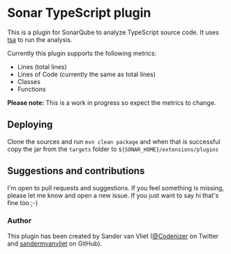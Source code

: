 # Sonar TypeScript plugin
This is a plugin for SonarQube to analyze TypeScript source code. It uses [tsa](http://github.com/sandermvanvliet/tsa) to run the analysis.

Currently this plugin supports the following metrics:

* Lines (total lines)
* Lines of Code (currently the same as total lines)
* Classes
* Functions

**Please note:** This is a work in progress so expect the metrics to change.

## Deploying
Clone the sources and run `mvn clean package` and when that is successful copy the jar from the `targets` folder to `${SONAR_HOME}/extensions/plugins`

## Suggestions and contributions
I'm open to pull requests and suggestions. If you feel something is missing, please let me know and open a new issue. If you just want to say hi that's fine too ;-)


### Author
This plugin has been created by Sander van Vliet ([@Codenizer](https://twitter.com/Codenizer) on Twitter and [sandermvanvliet](https://github.com/sandermvanvliet) on GitHub).